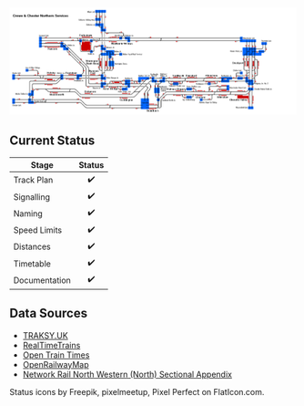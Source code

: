 ![Crewe & Chester Northern Services](Images/Crewe-and-Chester-Northern-Services.bmp)

## Current Status

| Stage         | Status        |
| ------------- |:-------------:|
| Track Plan     | :heavy_check_mark: |
| Signalling      | :heavy_check_mark:      |
| Naming | :heavy_check_mark:      |
| Speed Limits | :heavy_check_mark: |
| Distances | :heavy_check_mark: |
| Timetable | :heavy_check_mark: |
| Documentation | :heavy_check_mark: |


## Data Sources

- [TRAKSY.UK](https://traksy.uk/)
- [RealTimeTrains](https://www.realtimetrains.co.uk/search/detailed)
- [Open Train Times](https://www.opentraintimes.com/maps)
- [OpenRailwayMap](https://www.openrailwaymap.org/)
- [Network Rail North Western (North) Sectional Appendix](https://www.networkrail.co.uk/industry-and-commercial/information-for-operators/national-electronic-sectional-appendix/)

Status icons by Freepik, pixelmeetup, Pixel Perfect on FlatIcon.com.
